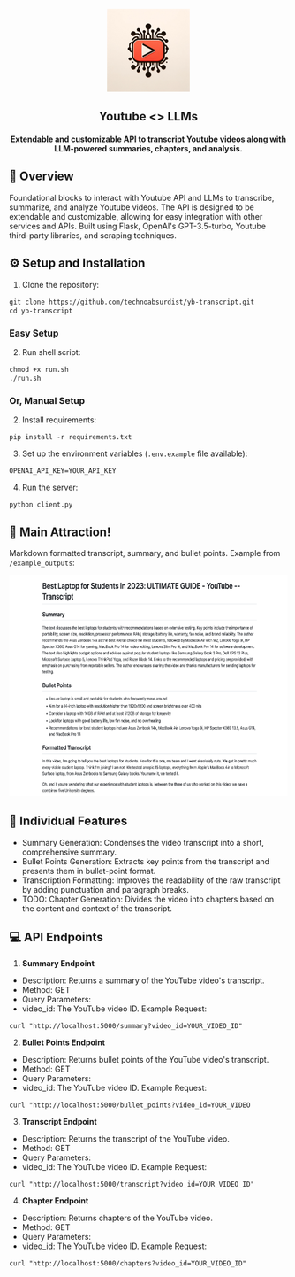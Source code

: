 <div align="center">
  <br />
    <img src="youtube_logo.webp" width="150" height="150" />
  <br />
  <h2>Youtube <> LLMs</h2>
  <h4>Extendable and customizable API to transcript Youtube videos along with LLM-powered summaries, chapters, and analysis.</h4>
</div>


## 📙 Overview
Foundational blocks to interact with Youtube API and LLMs to transcribe, summarize, and analyze Youtube videos. The API is designed to be extendable and customizable, allowing for easy integration with other services and APIs.
Built using Flask, OpenAI's GPT-3.5-turbo, Youtube third-party libraries, and scraping techniques. 
<br />

## ⚙️ Setup and Installation

1. Clone the repository: 
```
git clone https://github.com/technoabsurdist/yb-transcript.git
cd yb-transcript
```

### Easy Setup
2. Run shell script: 
```
chmod +x run.sh
./run.sh
```

### Or, Manual Setup

2. Install requirements: 
```
pip install -r requirements.txt
```
3. Set up the environment variables (`.env.example` file available): 
```
OPENAI_API_KEY=YOUR_API_KEY
```

4. Run the server: 
```
python client.py
```


## 🎢  Main Attraction!
Markdown formatted transcript, summary, and bullet points. 
Example from `/example_outputs`:
<br />
<div align="center">
  <img src="example_ss.png" height="400" />
</div>


## 🧱 Individual Features

* Summary Generation: Condenses the video transcript into a short, comprehensive summary.
* Bullet Points Generation: Extracts key points from the transcript and presents them in bullet-point format.
* Transcription Formatting: Improves the readability of the raw transcript by adding punctuation and paragraph breaks.
* TODO: Chapter Generation: Divides the video into chapters based on the content and context of the transcript.


## 💻 API Endpoints
1. **Summary Endpoint** <br />
* Description: Returns a summary of the YouTube video's transcript.
* Method: GET
* Query Parameters:
* video_id: The YouTube video ID.
Example Request:
```
curl "http://localhost:5000/summary?video_id=YOUR_VIDEO_ID"
```

2. **Bullet Points Endpoint** <br />
* Description: Returns bullet points of the YouTube video's transcript.
* Method: GET
* Query Parameters:
* video_id: The YouTube video ID.
Example Request:
```
curl "http://localhost:5000/bullet_points?video_id=YOUR_VIDEO
```

3. **Transcript Endpoint** <br />
* Description: Returns the transcript of the YouTube video.
* Method: GET
* Query Parameters:
* video_id: The YouTube video ID.
Example Request:
```
curl "http://localhost:5000/transcript?video_id=YOUR_VIDEO_ID"
```

4. **Chapter Endpoint** <br />
* Description: Returns chapters of the YouTube video.
* Method: GET
* Query Parameters:
* video_id: The YouTube video ID.
Example Request:
```
curl "http://localhost:5000/chapters?video_id=YOUR_VIDEO_ID"
```








